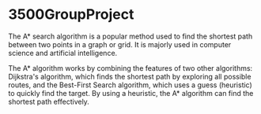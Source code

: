 # 3500GroupProject
The A* search algorithm is a popular method used to find the shortest path between two points in a graph or grid. It is majorly used in computer science and artificial intelligence.

The A* algorithm works by combining the features of two other algorithms: Dijkstra's algorithm, which finds the shortest path by exploring all possible routes, and the Best-First Search algorithm, which uses a guess (heuristic) to quickly find the target. By using a heuristic, the A* algorithm can find the shortest path effectively.